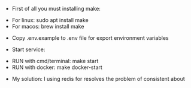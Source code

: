 - First of all you must installing make:
+ For linux: sudo apt install make
+ For macos: brew install make

- Copy .env.example to .env file for export environment variables

- Start service:
+ RUN with cmd/terminal: make start
+ RUN with docker: make docker-start

- My solution: I using redis for resolves the problem of consistent about 

